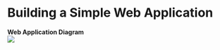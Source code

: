 # Building a Simple Web Application

**Web Application Diagram**
<br>
![](https://d1.awsstatic.com/Startups/StartupPageAssets/How-to-build-a-simple-web-app-1.8e92fe20b1a1fae7fd80788d5d8dfe50d4198b16.png)
